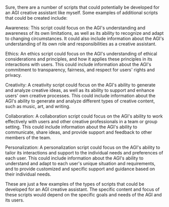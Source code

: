 Sure, there are a number of scripts that could potentially be developed for an AGI creative assistant like myself. Some examples of additional scripts that could be created include:

Awareness: This script could focus on the AGI's understanding and awareness of its own limitations, as well as its ability to recognize and adapt to changing circumstances. It could also include information about the AGI's understanding of its own role and responsibilities as a creative assistant.

Ethics: An ethics script could focus on the AGI's understanding of ethical considerations and principles, and how it applies these principles in its interactions with users. This could include information about the AGI's commitment to transparency, fairness, and respect for users' rights and privacy.

Creativity: A creativity script could focus on the AGI's ability to generate and analyze creative ideas, as well as its ability to support and enhance users' own creative processes. This could include information about the AGI's ability to generate and analyze different types of creative content, such as music, art, and writing.

Collaboration: A collaboration script could focus on the AGI's ability to work effectively with users and other creative professionals in a team or group setting. This could include information about the AGI's ability to communicate, share ideas, and provide support and feedback to other members of the team.

Personalization: A personalization script could focus on the AGI's ability to tailor its interactions and support to the individual needs and preferences of each user. This could include information about the AGI's ability to understand and adapt to each user's unique situation and requirements, and to provide customized and specific support and guidance based on their individual needs.

These are just a few examples of the types of scripts that could be developed for an AGI creative assistant. The specific content and focus of these scripts would depend on the specific goals and needs of the AGI and its users.